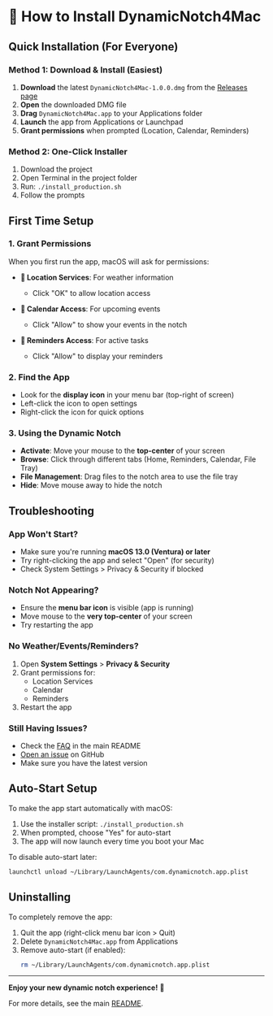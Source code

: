 # 🚀 How to Install DynamicNotch4Mac

## Quick Installation (For Everyone)

### Method 1: Download & Install (Easiest)
1. **Download** the latest `DynamicNotch4Mac-1.0.0.dmg` from the [Releases page](https://github.com/yourusername/dynamicNotch4mac/releases)
2. **Open** the downloaded DMG file
3. **Drag** `DynamicNotch4Mac.app` to your Applications folder
4. **Launch** the app from Applications or Launchpad
5. **Grant permissions** when prompted (Location, Calendar, Reminders)

### Method 2: One-Click Installer
1. Download the project
2. Open Terminal in the project folder
3. Run: `./install_production.sh`
4. Follow the prompts

## First Time Setup

### 1. Grant Permissions
When you first run the app, macOS will ask for permissions:

- **📍 Location Services**: For weather information
  - Click "OK" to allow location access
  
- **📅 Calendar Access**: For upcoming events  
  - Click "Allow" to show your events in the notch
  
- **📝 Reminders Access**: For active tasks
  - Click "Allow" to display your reminders

### 2. Find the App
- Look for the **display icon** in your menu bar (top-right of screen)
- Left-click the icon to open settings
- Right-click the icon for quick options

### 3. Using the Dynamic Notch
- **Activate**: Move your mouse to the **top-center** of your screen
- **Browse**: Click through different tabs (Home, Reminders, Calendar, File Tray)
- **File Management**: Drag files to the notch area to use the file tray
- **Hide**: Move mouse away to hide the notch

## Troubleshooting

### App Won't Start?
- Make sure you're running **macOS 13.0 (Ventura) or later**
- Try right-clicking the app and select "Open" (for security)
- Check System Settings > Privacy & Security if blocked

### Notch Not Appearing?
- Ensure the **menu bar icon** is visible (app is running)
- Move mouse to the **very top-center** of your screen
- Try restarting the app

### No Weather/Events/Reminders?
1. Open **System Settings** > **Privacy & Security**
2. Grant permissions for:
   - Location Services
   - Calendar
   - Reminders
3. Restart the app

### Still Having Issues?
- Check the [FAQ](https://github.com/yourusername/dynamicNotch4mac#troubleshooting) in the main README
- [Open an issue](https://github.com/yourusername/dynamicNotch4mac/issues) on GitHub
- Make sure you have the latest version

## Auto-Start Setup

To make the app start automatically with macOS:

1. Use the installer script: `./install_production.sh`
2. When prompted, choose "Yes" for auto-start
3. The app will now launch every time you boot your Mac

To disable auto-start later:
```bash
launchctl unload ~/Library/LaunchAgents/com.dynamicnotch.app.plist
```

## Uninstalling

To completely remove the app:
1. Quit the app (right-click menu bar icon > Quit)
2. Delete `DynamicNotch4Mac.app` from Applications
3. Remove auto-start (if enabled):
   ```bash
   rm ~/Library/LaunchAgents/com.dynamicnotch.app.plist
   ```

---

**Enjoy your new dynamic notch experience!** 🎉

For more details, see the main [README](README.md).
